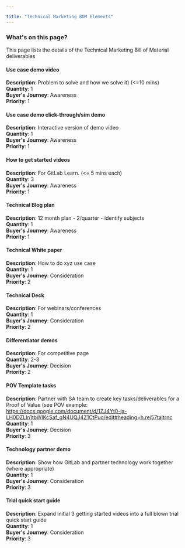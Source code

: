 ```yaml
---

title: "Technical Marketing BOM Elements"
---
```


### What's on this page?

This page lists the details of the Technical Marketing Bill of Material deliverables

#### Use case demo video

**Description**: Problem to solve and how we solve it) (<=10 mins)  
**Quantity**: 1  
**Buyer's Journey**: Awareness  
**Priority**: 1  

#### Use case demo click-through/sim demo

**Description**: Interactive version of demo video  
**Quantity**: 1  
**Buyer's Journey**: Awareness  
**Priority**: 1  

#### How to get started videos

**Description**: For GitLab Learn. (<= 5 mins each)  
**Quantity**: 3  
**Buyer's Journey**: Awareness  
**Priority**: 1  

#### Technical Blog plan

**Description**: 12 month plan - 2/quarter - identify subjects  
**Quantity**: 1  
**Buyer's Journey**: Awareness  
**Priority**: 1  

#### Technical White paper

**Description**: How to do xyz use case  
**Quantity**: 1  
**Buyer's Journey**: Consideration  
**Priority**: 2  

#### Technical Deck

**Description**: For webinars/conferences  
**Quantity**: 1  
**Buyer's Journey**: Consideration  
**Priority**: 2  

#### Differentiator demos

**Description**: For competitive page  
**Quantity**: 2-3  
**Buyer's Journey**: Decision  
**Priority**: 2  

#### POV Template tasks

**Description**: Partner with SA team to create key tasks/deliverables for a Proof of Value (see POV example: https://docs.google.com/document/d/1ZJ4Yt0-ja-LH0DZLln1tbWIKcSaf_gN4UQJ4Z1CtPuo/edit#heading=h.rei57tajtrnc  
**Quantity**: 1  
**Buyer's Journey**: Decision  
**Priority**: 3  

#### Technology partner demo

**Description**: Show how GitLab and partner technology work together (where appropriate)  
**Quantity**: 1  
**Buyer's Journey**: Consideration  
**Priority**: 3  

#### Trial quick start guide

**Description**: Expand initial 3 getting started videos into a full blown trial quick start guide  
**Quantity**: 1  
**Buyer's Journey**: Consideration  
**Priority**: 3  
